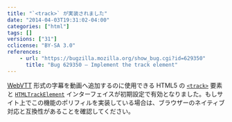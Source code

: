```yaml
---
title: "`<track>` が実装されました"
date: "2014-04-03T19:31:02-04:00"
categories: ["html"]
tags: []
versions: ["31"]
cclicense: "BY-SA 3.0"
references:
    - url: "https://bugzilla.mozilla.org/show_bug.cgi?id=629350"
      title: "Bug 629350 – Implement the track element"
---
```

[WebVTT](https://developer.mozilla.org/docs/HTML/WebVTT) 形式の字幕を動画へ追加するのに使用できる HTML5 の [`<track>`](https://developer.mozilla.org/docs/Web/HTML/Element/track) 要素と [`HTMLTrackElement`](https://developer.mozilla.org/docs/Web/API/HTMLTrackElement) インターフェイスが初期設定で有効となりました。もしサイト上でこの機能のポリフィルを実装している場合は、ブラウザーのネイティブ対応と互換性があることを確認してください。
